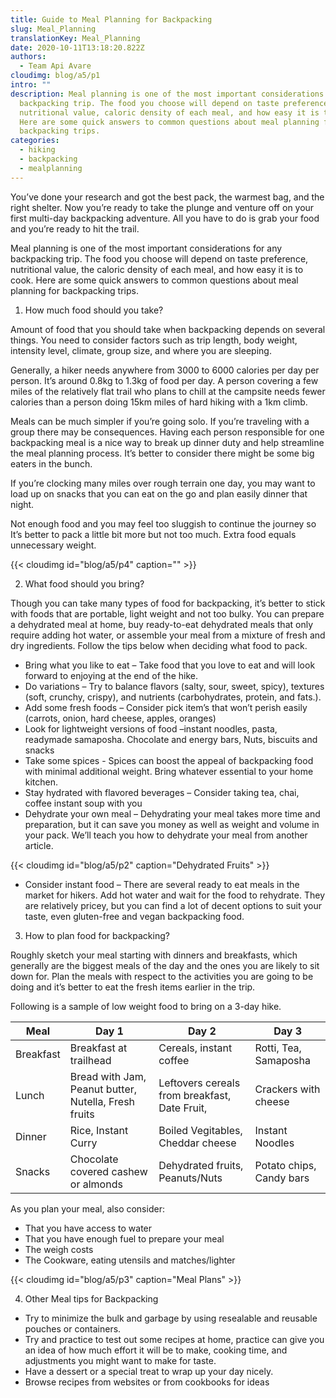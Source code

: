 ```yaml
---
title: Guide to Meal Planning for Backpacking
slug: Meal_Planning
translationKey: Meal_Planning
date: 2020-10-11T13:18:20.822Z
authors:
  - Team Api Avare
cloudimg: blog/a5/p1
intro: ""
description: Meal planning is one of the most important considerations for any
  backpacking trip. The food you choose will depend on taste preference,
  nutritional value, caloric density of each meal, and how easy it is to cook.
  Here are some quick answers to common questions about meal planning for
  backpacking trips.
categories:
  - hiking
  - backpacking
  - mealplanning
---
```

You’ve done your research and got the best pack, the warmest bag, and the right shelter. Now you’re ready to take the plunge and venture off on your first multi-day backpacking adventure. All you have to do is grab your food and you’re ready to hit the trail.

Meal planning is one of the most important considerations for any backpacking trip. The food you choose will depend on taste preference, nutritional value, the caloric density of each meal, and how easy it is to cook. Here are some quick answers to common questions about meal planning for backpacking trips.

1. How much food should you take?

Amount of food that you should take when backpacking depends on several things. You need to consider factors such as trip length, body weight, intensity level, climate, group size, and where you are sleeping.

Generally, a hiker needs anywhere from 3000 to 6000 calories per day per person. It’s around 0.8kg to 1.3kg of food per day. A person covering a few miles of the relatively flat trail who plans to chill at the campsite needs fewer calories than a person doing 15km miles of hard hiking with a 1km climb.

Meals can be much simpler if you’re going solo. If you’re traveling with a group there may be consequences. Having each person responsible for one backpacking meal is a nice way to break up dinner duty and help streamline the meal planning process. It’s better to consider there might be some big eaters in the bunch.

If you’re clocking many miles over rough terrain one day, you may want to load up on snacks that you can eat on the go and plan easily dinner that night.

Not enough food and you may feel too sluggish to continue the journey so It’s better to pack a little bit more but not too much. Extra food equals unnecessary weight.

{{< cloudimg id="blog/a5/p4" caption="" >}}

2. What food should you bring?

Though you can take many types of food for backpacking, it’s better to stick with foods that are portable, light weight and not too bulky. You can prepare a dehydrated meal at home, buy ready-to-eat dehydrated meals that only require adding hot water, or assemble your meal from a mixture of fresh and dry ingredients. Follow the tips below when deciding what food to pack.

* Bring what you like to eat – Take food that you love to eat and will look forward to enjoying at the end of the hike.
* Do variations – Try to balance flavors (salty, sour, sweet, spicy), textures (soft, crunchy, crispy), and nutrients (carbohydrates, protein, and fats.).
* Add some fresh foods – Consider pick item’s that won’t perish easily (carrots, onion, hard cheese, apples, oranges)
* Look for lightweight versions of food –instant noodles, pasta, readymade samaposha. Chocolate and energy bars, Nuts, biscuits and snacks
* Take some spices - Spices can boost the appeal of backpacking food with minimal additional weight. Bring whatever essential to your home kitchen.
* Stay hydrated with flavored beverages – Consider taking tea, chai, coffee instant soup with you
* Dehydrate your own meal – Dehydrating your meal takes more time and preparation, but it can save you money as well as weight and volume in your pack. We’ll teach you how to dehydrate your meal from another article.

{{< cloudimg id="blog/a5/p2" caption="Dehydrated Fruits" >}}
* Consider instant food – There are several ready to eat meals in the market for hikers. Add hot water and wait for the food to rehydrate. They are relatively pricey, but you can find a lot of decent options to suit your taste, even gluten-free and vegan backpacking food.

3. How to plan food for backpacking?

Roughly sketch your meal starting with dinners and breakfasts, which generally are the biggest meals of the day and the ones you are likely to sit down for. Plan the meals with respect to the activities you are going to be doing and it’s better to eat the fresh items earlier in the trip.

Following is a sample of low weight food to bring on a 3-day hike.

| Meal      | Day 1                                                  | Day 2                                           | Day 3                      |
| --------- | ------------------------------------------------------ | ----------------------------------------------- | -------------------------- |
| Breakfast | Breakfast at   trailhead                               | Cereals, instant   coffee                       | Rotti, Tea,   Samaposha    |
| Lunch     | Bread with Jam,   Peanut butter, Nutella, Fresh fruits | Leftovers   cereals from breakfast, Date Fruit, | Crackers with   cheese     |
| Dinner    | Rice, Instant   Curry                                  | Boiled   Vegitables, Cheddar cheese             | Instant Noodles            |
| Snacks    | Chocolate   covered cashew or almonds                  | Dehydrated   fruits, Peanuts/Nuts               | Potato chips,   Candy bars |

As you plan your meal, also consider:

* That you have access to water
* That you have enough fuel to prepare your meal
* The weigh costs
* The Cookware, eating utensils and matches/lighter

{{< cloudimg id="blog/a5/p3" caption="Meal Plans" >}}

4. Other Meal tips for Backpacking

* Try to minimize the bulk and garbage by using resealable and reusable pouches or containers.
* Try and practice to test out some recipes at home, practice can give you an idea of how much effort it will be to make, cooking time, and adjustments you might want to make for taste.
* Have a dessert or a special treat to wrap up your day nicely.
* Browse recipes from websites or from cookbooks for ideas